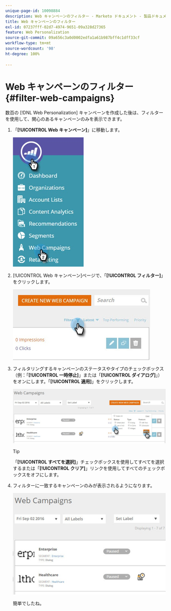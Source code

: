 ```yaml
---
unique-page-id: 10098884
description: Web キャンペーンのフィルター - Marketo ドキュメント - 製品ドキュメント
title: Web キャンペーンのフィルター
exl-id: 07237fff-02d7-4974-9651-09a328d27365
feature: Web Personalization
source-git-commit: 09a656c3a0d0002edfa1a61b987bff4c1dff33cf
workflow-type: tm+mt
source-wordcount: '98'
ht-degree: 100%

---
```


# Web キャンペーンのフィルター {#filter-web-campaigns}

数百の [!DNL Web Personalization] キャンペーンを作成した後は、フィルターを使用して、関心のあるキャンペーンのみを表示できます。

1. 「**[!UICONTROL Web キャンペーン]**」に移動します。

   ![](assets/web-campaigns-hand-8.jpg)

1. [!UICONTROL Web キャンペーン]ページで、「**[!UICONTROL フィルター]**」をクリックします。

   ![](assets/web-campaigns-page-filter-hand.jpg)

1. フィルタリングするキャンペーンのステータスやタイプのチェックボックス（例：「**[!UICONTROL 一時停止]**」または「**[!UICONTROL ダイアログ]**」）をオンにします。「**[!UICONTROL 適用]**」をクリックします。

   ![](assets/web-campaigns-filters-hands.jpg)

   >[!TIP]
   >
   >「**[!UICONTROL すべてを選択]**」チェックボックスを使用してすべてを選択するまたは「**[!UICONTROL クリア]**」リンクを使用してすべてのチェックボックスをオフにします。

1. フィルターに一致するキャンペーンのみが表示されるようになります。

   ![](assets/web-campaigns-filter-only-paused.jpg)

   簡単でしたね。
